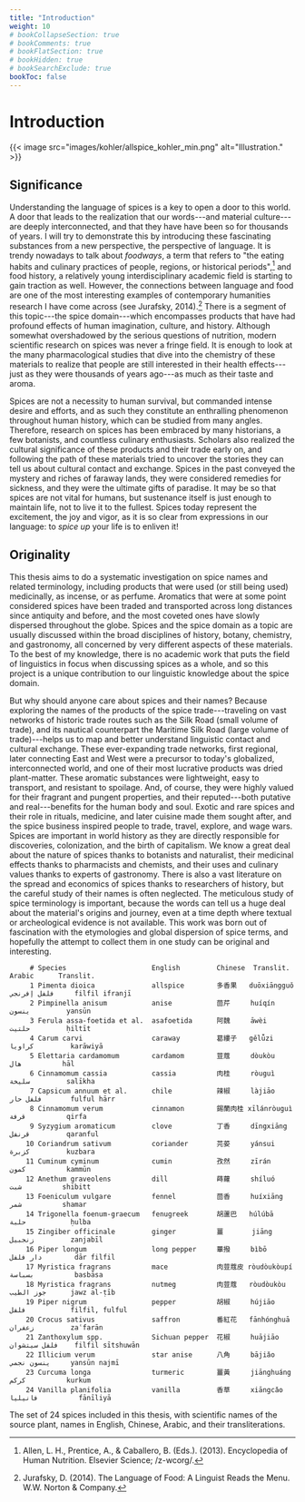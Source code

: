 ```yaml
---
title: "Introduction"
weight: 10
# bookCollapseSection: true
# bookComments: true
# bookFlatSection: true
# bookHidden: true
# bookSearchExclude: true
bookToc: false
---
```


# Introduction

{{< image src="images/kohler/allspice_kohler_min.png" alt="Illustration." >}}

## Significance

Understanding the language of spices is a key to open a door to this
world. A door that leads to the realization that our words---and
material culture---are deeply interconnected, and that they have have
been so for thousands of years. I will try to demonstrate this by
introducing these fascinating substances from a new perspective, the
perspective of language. It is trendy nowadays to talk about *foodways*,
a term that refers to "the eating habits and culinary practices of
people, regions, or historical periods",[^allen_encyclopedia_2013]
and food history, a relatively young interdisciplinary academic field is
starting to gain traction as well. However, the connections between
language and food are one of the most interesting examples of
contemporary humanities research I have come across (see Jurafsky, 2014).[^jurafsky_language_2014] There is a segment of this topic---the spice
domain---which encompasses products that have had profound effects of
human imagination, culture, and history. Although somewhat overshadowed
by the serious questions of nutrition, modern scientific research on
spices was never a fringe field. It is enough to look at the many
pharmacological studies that dive into the chemistry of these materials
to realize that people are still interested in their health
effects---just as they were thousands of years ago---as much as their
taste and aroma.

Spices are not a necessity to human survival, but commanded intense
desire and efforts, and as such they constitute an enthralling
phenomenon throughout human history, which can be studied from many
angles. Therefore, research on spices has been embraced by many
historians, a few botanists, and countless culinary enthusiasts.
Scholars also realized the cultural significance of these products and
their trade early on, and following the path of these materials tried to
uncover the stories they can tell us about cultural contact and
exchange. Spices in the past conveyed the mystery and riches of faraway
lands, they were considered remedies for sickness, and they were the
ultimate gifts of paradise. It may be so that spices are not vital for
humans, but sustenance itself is just enough to maintain life, not to
live it to the fullest. Spices today represent the excitement, the joy
and vigor, as it is so clear from expressions in our language: to *spice
up* your life is to enliven it!

## Originality

This thesis aims to do a systematic investigation on spice names and
related terminology, including products that were used (or still being
used) medicinally, as incense, or as perfume. Aromatics that were at
some point considered spices have been traded and transported across
long distances since antiquity and before, and the most coveted ones
have slowly dispersed throughout the globe. Spices and the spice domain
as a topic are usually discussed within the broad disciplines of
history, botany, chemistry, and gastronomy, all concerned by very
different aspects of these materials. To the best of my knowledge, there
is no academic work that puts the field of linguistics in focus when
discussing spices as a whole, and so this project is a unique
contribution to our linguistic knowledge about the spice domain.

But why should anyone care about spices and their names? Because
exploring the names of the products of the spice trade---traveling on
vast networks of historic trade routes such as the Silk Road (small
volume of trade), and its nautical counterpart the Maritime Silk Road
(large volume of trade)---helps us to map and better understand
linguistic contact and cultural exchange. These ever-expanding trade
networks, first regional, later connecting East and West were a
precursor to today's globalized, interconnected world, and one of their
most lucrative products was dried plant-matter. These aromatic
substances were lightweight, easy to transport, and resistant to
spoilage. And, of course, they were highly valued for their fragrant and
pungent properties, and their reputed---both putative and
real---benefits for the human body and soul. Exotic and rare spices and
their role in rituals, medicine, and later cuisine made them sought
after, and the spice business inspired people to trade, travel, explore,
and wage wars. Spices are important in world history as they are
directly responsible for discoveries, colonization, and the birth of
capitalism. We know a great deal about the nature of spices thanks to
botanists and naturalist, their medicinal effects thanks to pharmacists
and chemists, and their uses and culinary values thanks to experts of
gastronomy. There is also a vast literature on the spread and economics
of spices thanks to researchers of history, but the careful study of
their names is often neglected. The meticulous study of spice
terminology is important, because the words can tell us a huge deal
about the material's origins and journey, even at a time depth where
textual or archeological evidence is not available. This work was born
out of fascination with the etymologies and global dispersion of spice
terms, and hopefully the attempt to collect them in one study can be
original and interesting.

         # Species                     English         Chinese  Translit.       Arabic      Translit.
         1 Pimenta dioica              allspice        多香果   duōxiāngguǒ     فلفل إفرنجي     filfil ifranjī
         2 Pimpinella anisum           anise           茴芹     huíqín          ينسون         yansūn
         3 Ferula assa-foetida et al.  asafoetida      阿魏     āwèi            حلتیت         ḥiltīt
         4 Carum carvi                 caraway         葛縷子   gělǚzi          كراويا         karāwiyā
         5 Elettaria cardamomum        cardamom        荳蔻     dòukòu          هال          hāl
         6 Cinnamomum cassia           cassia          肉桂     ròuguì          سليخة         salīkha
         7 Capsicum annuum et al.      chile           辣椒     làjiāo          فلفل حار       fulful hārr
         8 Cinnamomum verum            cinnamon        錫蘭肉桂 xīlánròuguì     قرفة          qirfa
         9 Syzygium aromaticum         clove           丁香     dīngxiāng       قرنفل         qaranful
        10 Coriandrum sativum          coriander       芫荽     yánsui          كزبرة         kuzbara
        11 Cuminum cyminum             cumin           孜然     zīrán           كمون          kammūn
        12 Anethum graveolens          dill            蒔蘿     shíluó          شبت          shibitt
        13 Foeniculum vulgare          fennel          茴香     huíxiāng        شمر          shamar
        14 Trigonella foenum-graecum   fenugreek       胡蘆巴   húlúbā          حلبة           ḥulba
        15 Zingiber officinale         ginger          薑       jiāng           زنجبيل         zanjabīl
        16 Piper longum                long pepper     蓽撥     bìbō            دار فلفل        dār filfil
        17 Myristica fragrans          mace            肉荳蔻皮 ròudòukòupí     بسباسة          basbāsa
        18 Myristica fragrans          nutmeg          肉荳蔻   ròudòukòu       جوز الطيب      jawz al-ṭīb
        19 Piper nigrum                pepper          胡椒     hújiāo          فلفل           filfil, fulful
        20 Crocus sativus              saffron         番紅花   fānhónghuā      زعفران         zaʿfarān
        21 Zanthoxylum spp.            Sichuan pepper  花椒     huājiāo         فلفل سيتشوان    filfil sītshuwān
        22 Illicium verum              star anise      八角     bājiǎo          ينسون نجمي     yansūn najmī
        23 Curcuma longa               turmeric        薑黃     jiānghuáng      كركم          kurkum
        24 Vanilla planifolia          vanilla         香草     xiāngcǎo        فانيليا          fānīliyā

The set of 24 spices included in this thesis, with scientific names of the source plant, names in English, Chinese, Arabic, and their transliterations.

[^allen_encyclopedia_2013]: Allen, L. H., Prentice, A., & Caballero, B. (Eds.). (2013). Encyclopedia of Human Nutrition. Elsevier Science; /z-wcorg/.
[^jurafsky_language_2014]: Jurafsky, D. (2014). The Language of Food: A Linguist Reads the Menu. W.W. Norton & Company.
